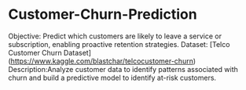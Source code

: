 # Customer-Churn-Prediction  
Objective: Predict which customers are likely to leave a service or subscription, enabling proactive retention strategies.
Dataset: [Telco Customer Churn Dataset] (https://www.kaggle.com/blastchar/telcocustomer-churn) 
Description:Analyze customer data to identify patterns associated with churn and build a predictive model to identify at-risk customers.
